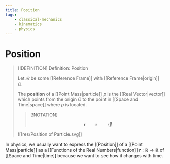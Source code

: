 ```yaml
---
title: Position
tags:
    - classical-mechanics
    - kinematics
    - physics
---
```


# Position

>[!DEFINITION] Definition: Position
>
>Let $\mathcal{R}$ be some [[Reference Frame]] with [[Reference Frame|origin]] $O$. 
>
>The **position** of a [[Point Mass|particle]] $p$ is the [[Real Vector|vector]] which points from the origin $O$ to the point in [[Space and Time|space]] where $p$ is located.
>
>>[!NOTATION]
>>
>>$$
>>\mathbf{r} \qquad \boldsymbol{r} \qquad \vec{r}
>>$$
>>
>
>![[res/Position of Particle.svg]]
>

In physics, we usually want to express the [[Position]] of a [[Point Mass|particle]] as a [[Functions of the Real Numbers|function]] $\mathbf{r}: \mathbb{R} \to \mathbb{R}$ of [[Space and Time|time]] because we want to see how it changes with time. 